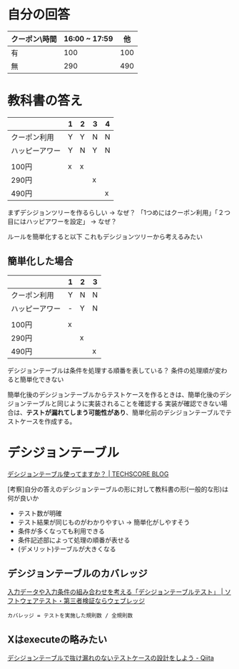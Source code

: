 
# 自分の回答

|クーポン\時間|16:00 ~ 17:59|他|
|---|---|---|
|有|100|100|
|無|290|490|

# 教科書の答え

||1|2|3|4|
|---|---|---|---|---|
|クーポン利用|Y|Y|N|N|
|ハッピーアワー|Y|N|Y|N|
||||||
|100円|x|x|||
|290円|||x||
|490円||||x|

まずデシジョンツリーを作るらしい -> なぜ？
「1つめにはクーポン利用」「２つ目にはハッピアワーを設定」 -> なぜ？

ルールを簡単化すると以下
これもデシジョンツリーから考えるみたい

## 簡単化した場合
||1|2|3|
|---|---|---|---|
|クーポン利用|Y|N|N|
|ハッピーアワー|-|Y|N|
||||||
|100円|x|||
|290円||x||
|490円|||x|

デシジョンテーブルは条件を処理する順番を表している？
条件の処理順が変わると簡単化できない

簡単化後のデシジョンテーブルからテストケースを作るときは、簡単化後のデシジョンテーブルと同じように実装されることを確認する
実装が確認できない場合は、**テストが漏れてしまう可能性があり**、簡単化前のデシジョンテーブルでテストケースを作成する。

# デシジョンテーブル
[デシジョンテーブル使ってますか？ | TECHSCORE BLOG](https://www.techscore.com/blog/2019/03/29/decisiontable/#:~:text=%E3%83%87%E3%82%B7%E3%82%B8%E3%83%A7%E3%83%B3%E3%83%86%E3%83%BC%E3%83%96%E3%83%AB%E3%81%A8%E3%81%AF%E3%80%81%E5%85%A5%E5%8A%9B,%E3%81%8C%E9%87%8D%E8%A6%81%E3%81%AB%E3%81%AA%E3%82%8A%E3%81%BE%E3%81%99%E3%80%82)

[考察]自分の答えのデシジョンテーブルの形に対して教科書の形(一般的な形)は何が良いか
* テスト数が明確
* テスト結果が同じものがわかりやすい -> 簡単化がしやすそう
* 条件が多くなっても利用できる
* 条件記述部によって処理の順番が表せる
* (デメリット)テーブルが大きくなる

## デシジョンテーブルのカバレッジ
[入力データや入力条件の組み合わせを考える「デシジョンテーブルテスト」 | ソフトウェアテスト・第三者検証ならウェブレッジ](https://webrage.jp/techblog/decision_table_testing/)

`カバレッジ = テストを実施した規則数 / 全規則数`

## Xはexecuteの略みたい
[デシジョンテーブルで抜け漏れのないテストケースの設計をしよう - Qiita](https://qiita.com/sh-suzuki0301/items/2ae685ba7eaf6319f48f)
